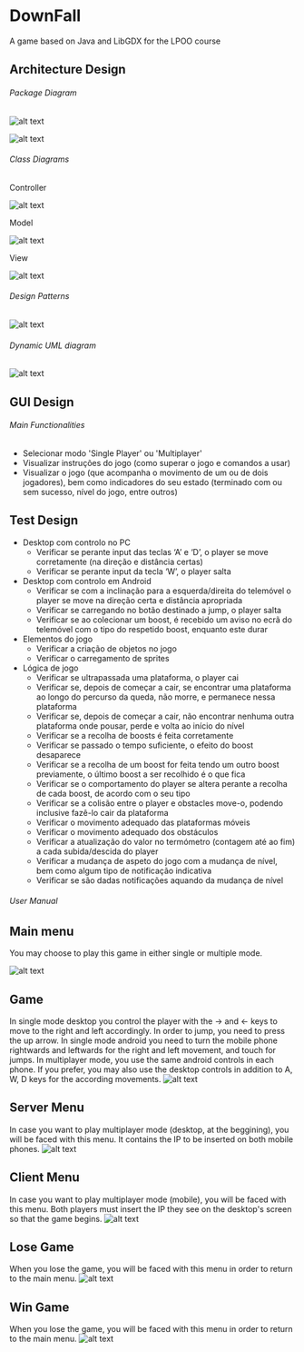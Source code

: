 ﻿# DownFall

A game based on Java and LibGDX for the LPOO course

## Architecture Design

###### Package Diagram

![alt text](https://github.com/SofiaCardosoMartins/DownFall/blob/master/intermediate_delivery/architecture/package_diagram/package_diagram.png)


![alt text](https://github.com/SofiaCardosoMartins/DownFall/blob/master/intermediate_delivery/architecture/package_diagram/packages_relations.png)

###### Class Diagrams

Controller

![alt text](https://github.com/SofiaCardosoMartins/DownFall/blob/master/final_delivery/uml/class_diagram/controller/picture.png)

Model

![alt text](https://github.com/SofiaCardosoMartins/DownFall/blob/master/final_delivery/uml/class_diagram/model/picture.png)

View

![alt text](https://github.com/SofiaCardosoMartins/DownFall/blob/master/final_delivery/uml/class_diagram/view/picture.png)

###### Design Patterns

![alt text](https://github.com/SofiaCardosoMartins/DownFall/blob/master/intermediate_delivery/architecture/design_patterns/design_patterns.png)

###### Dynamic UML diagram 

![alt text](https://github.com/SofiaCardosoMartins/DownFall/blob/master/intermediate_delivery/architecture/dynamic_diagrams/PlayerStateDiagram.jpg)

## GUI Design

###### Main Functionalities
- Selecionar modo 'Single Player' ou 'Multiplayer'
- Visualizar instruções do jogo (como superar o jogo e comandos a usar)
- Visualizar o jogo (que acompanha o movimento de um ou de dois jogadores), bem como indicadores do seu estado (terminado com ou sem sucesso, nível do jogo, entre outros)

## Test Design

- Desktop com controlo no PC
  - Verificar se perante input das teclas ‘A’ e ‘D’, o player se move corretamente (na direção e distância certas)
  - Verificar se perante input da tecla ‘W’, o player salta
- Desktop com controlo em Android
  - Verificar se com a inclinação para a esquerda/direita do telemóvel o player se move na direção certa e distância apropriada
  - Verificar se carregando no botão destinado a jump, o player salta
  - Verificar se ao colecionar um boost, é recebido um aviso no ecrã do telemóvel com o tipo do respetido boost, enquanto este durar
- Elementos do jogo
  - Verificar a criação de objetos no jogo
  - Verificar o carregamento de sprites
- Lógica de jogo
  - Verificar se ultrapassada uma plataforma, o player cai
  - Verificar se, depois de começar a cair, se encontrar uma plataforma ao longo do percurso da queda, não morre, e permanece nessa plataforma
  - Verificar se, depois de começar a cair, não encontrar nenhuma outra plataforma onde pousar, perde e volta ao início do nível
  - Verificar se a recolha de boosts é feita corretamente
  - Verificar se passado o tempo suficiente, o efeito do boost desaparece
  - Verificar se a recolha de um boost for feita tendo um outro boost previamente, o último boost a ser recolhido é o que fica
  - Verificar se o comportamento do player se altera perante a recolha de cada boost, de acordo com o seu tipo
  - Verificar se a colisão entre o player e obstacles move-o, podendo inclusive fazê-lo cair da plataforma
  - Verificar o movimento adequado das plataformas móveis
  - Verificar o movimento adequado dos obstáculos
  - Verificar a atualização do valor no termómetro (contagem até ao fim) a cada subida/descida do player
  - Verificar a mudança de aspeto do jogo com a mudança de nível, bem como algum tipo de notificação indicativa
  - Verificar se são dadas notificações aquando da mudança de nível
  
###### User Manual

## Main menu
You may choose to play this game in either single or multiple mode.

![alt text](https://github.com/SofiaCardosoMartins/DownFall/blob/master/final_delivery/screenshots/MainMenu.png)

## Game
In single mode desktop you control the player with the -> and <- keys to move to the right and left accordingly. In order to jump, you need to press the up arrow.
In single mode android you need to turn the mobile phone rightwards and leftwards for the right and left movement, and touch for jumps.
In multiplayer mode, you use the same android controls in each phone. If you prefer, you may also use the desktop controls in addition to A, W, D keys for the according movements.
![alt text](https://github.com/SofiaCardosoMartins/DownFall/blob/master/final_delivery/screenshots/GameMenu.png)

## Server Menu
In case you want to play multiplayer mode (desktop, at the beggining), you will be faced with this menu. It contains the IP to be inserted on both mobile phones.
![alt text](https://github.com/SofiaCardosoMartins/DownFall/blob/master/final_delivery/screenshots/ServerMenu.png)

## Client Menu
In case you want to play multiplayer mode (mobile), you will be faced with this menu. Both players must insert the IP they see on the desktop's screen so that the game begins.
![alt text](https://github.com/SofiaCardosoMartins/DownFall/blob/master/final_delivery/screenshots/ClientMenu.png)

## Lose Game
When you lose the game, you will be faced with this menu in order to return to the main menu.
![alt text](https://github.com/SofiaCardosoMartins/DownFall/blob/master/final_delivery/screenshots/LoseMenu.png)

## Win Game
When you lose the game, you will be faced with this menu in order to return to the main menu.
![alt text](https://github.com/SofiaCardosoMartins/DownFall/blob/master/final_delivery/screenshots/WinMenu.png)

